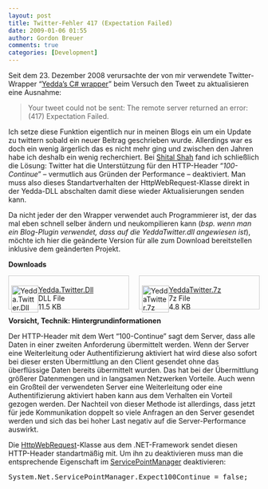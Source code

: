 ```yaml
---
layout: post
title: Twitter-Fehler 417 (Expectation Failed)
date: 2009-01-06 01:55
author: Gordon Breuer
comments: true
categories: [Development]
---
```

<p>Seit dem 23. Dezember 2008 verursachte der von mir verwendete Twitter-Wrapper “<a href="http://devblog.yedda.com/index.php/twitter-c-library/" target="_blank">Yedda’s C# wrapper</a>” beim Versuch den Tweet zu aktualisieren eine Ausnahme:</p>  <blockquote>   <p>Your tweet could not be sent: The remote server returned an error: (417) Expectation Failed.</p> </blockquote>  <p>Ich setze diese Funktion eigentlich nur in meinen Blogs ein um ein Update zu twittern sobald ein neuer Beitrag geschrieben wurde. Allerdings war es doch ein wenig ärgerlich das es nicht mehr ging und zwischen den Jahren habe ich deshalb ein wenig recherchiert. Bei <a href="http://blogs.msdn.com/shitals/archive/2008/12/27/9254245.aspx" target="_blank">Shital Shah</a> fand ich schließlich die Lösung: Twitter hat die Unterstützung für den HTTP-Header “<em>100-Continue</em>” – vermutlich aus Gründen der Performance – deaktiviert. Man muss also dieses Standartverhalten der HttpWebRequest-Klasse direkt in der Yedda-DLL abschalten damit diese wieder Aktualisierungen senden kann.</p>  <p>Da nicht jeder der den Wrapper verwendet auch Programmierer ist, der das mal eben schnell selber ändern und neukompilieren kann (<em>bsp. wenn man ein Blog-Plugin verwendet, dass auf die YeddaTwitter.dll angewiesen ist</em>), möchte ich hier die geänderte Version für alle zum Download bereitstellen inklusive dem geänderten Projekt.</p>  <p><strong>Downloads</strong></p>  <div style="border-right: #ccc 1px solid; padding-right: 5px; border-top: #ccc 1px solid; padding-left: 5px; float: left; padding-bottom: 5px; border-left: #ccc 1px solid; width: 230px; padding-top: 5px; border-bottom: #ccc 1px solid; height: 56px">   <p><a href="http://adef3a.bay.livefilestore.com/y1p64QoPL_BCzbA6m8rRRtQ71x9s-33GaYF7pNuXMPqDEcLfB0_0sLXgyxzT4dKlbfVPNwkgATKU2s/Yedda.Twitter.dll" target="_blank"><img title="Yedda.Twitter.Dll" style="border-top-width: 0px; display: inline; border-left-width: 0px; border-bottom-width: 0px; margin-left: 0px; margin-right: 0px; border-right-width: 0px" height="54" alt="Yedda.Twitter.Dll" src="http://anheledirwp.blob.core.windows.net/wordpress/2009/01/Default.png" width="54" align="left" border="0" /></a> <a href="http://adef3a.bay.livefilestore.com/y1p64QoPL_BCzbA6m8rRRtQ71x9s-33GaYF7pNuXMPqDEcLfB0_0sLXgyxzT4dKlbfVPNwkgATKU2s/Yedda.Twitter.dll" target="_blank">Yedda.Twitter.Dll</a>       <br />DLL File       <br />11.5 KB</p> </div>  <div style="border-right: #ccc 1px solid; padding-right: 5px; border-top: #ccc 1px solid; padding-left: 5px; float: right; padding-bottom: 5px; border-left: #ccc 1px solid; width: 230px; padding-top: 5px; border-bottom: #ccc 1px solid; height: 56px">   <p><a href="http://adef3a.bay.livefilestore.com/y1pFcVU_XKzTLVxwZVf89c830R2XL6Pd_Akoj43e1gfg80yAOUYSrPLI-w1XhlxZ1S78Fqgh9c0fag/YeddaTwitter.7z?download" target="_blank"><img title="YeddaTwitter.7z" style="border-top-width: 0px; display: inline; border-left-width: 0px; border-bottom-width: 0px; margin-left: 0px; margin-right: 0px; border-right-width: 0px" height="54" alt="YeddaTwitter.7z" src="http://anheledirwp.blob.core.windows.net/wordpress/2009/01/Default.png" width="54" align="left" border="0" /></a> <a href="http://adef3a.bay.livefilestore.com/y1pFcVU_XKzTLVxwZVf89c830R2XL6Pd_Akoj43e1gfg80yAOUYSrPLI-w1XhlxZ1S78Fqgh9c0fag/YeddaTwitter.7z?download" target="_blank">YeddaTwitter.7z</a>       <br />7z File       <br />4.8 KB</p> </div>  <p style="clear: both"><strong></strong></p>  <p style="clear: both"><strong>Vorsicht, Technik: Hintergrundinformationen</strong></p>  <p>Der HTTP-Header mit dem Wert “100-Continue” sagt dem Server, dass alle Daten in einer zweiten Anforderung übermittelt werden. Wenn der Server eine Weiterleitung oder Authentifizierung aktiviert hat wird diese also sofort bei dieser ersten Übermittlung an den Client gesendet ohne das überflüssige Daten bereits übermittelt wurden. Das hat bei der Übermittlung größerer Datenmengen und in langsamen Netzwerken Vorteile. Auch wenn ein Großteil der verwendeten Server eine Weiterleitung oder eine Authentifizierung aktiviert haben kann aus dem Verhalten ein Vorteil gezogen werden. Der Nachteil von dieser Methode ist allerdings, dass jetzt für jede Kommunikation doppelt so viele Anfragen an den Server gesendet werden und sich das bei hoher Last negativ auf die Server-Performance auswirkt.</p>  <p>Die <a href="http://msdn.microsoft.com/en-us/library/system.net.httpwebrequest.aspx" target="_blank">HttpWebRequest</a>-Klasse aus dem .NET-Framework sendet diesen HTTP-Header standartmäßig mit. Um ihn zu deaktivieren muss man die entsprechende Eigenschaft im <a href="http://msdn.microsoft.com/en-us/library/system.net.servicepointmanager.aspx" target="_blank">ServicePointManager</a> deaktivieren:</p>  <div class="wlWriterEditableSmartContent" id="scid:812469c5-0cb0-4c63-8c15-c81123a09de7:9aeb1d4e-1636-49fc-b0b1-51bce3a6174d" style="padding-right: 0px; display: inline; padding-left: 0px; float: none; padding-bottom: 0px; margin: 0px; padding-top: 0px"><pre name="code" class="c#:nogutter:nocontrols">System.Net.ServicePointManager.Expect100Continue = false;</pre></div>
